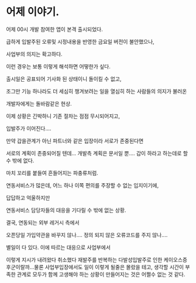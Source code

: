 ﻿
# 어제 이야기.

어제 00시 개발 참여한 앱이 본격 출시되었다.

급하게 입발주된 오류및 시정내용을 반영한 금요일 버전이 불안했으나,

사업부의 의지는 확고하다.

이런 경우는 보통 이렇게 해석하면 어떻한가 싶다.

출시일은 공표되어 기사화 된 상태이니 돌이킬 수 없고,

조그만 기능 하나라도 더 세심히 챙겨보려는 일을 열심히 하는 사람들의 의지가 불러온

개발자에게는 돌바람같은 현상.


이제 상황은 긴박하니 기존 절차는 점점 무시되어지고,

입발주가 이어진다....

만약 갑을관계가 아닌 파트너와 같은 입장이라 서로가 존중된다면

서로의 계획이 존중되어질 텐데... 개발측 계획은 문서일 뿐.... 갑이 하라고 하는데로 할 수 밖에 없다.

마치 꼬리를 붙들여 흔들어지는 파충류처럼.


연동서비스가 많은데, 어느 하나 이쪽 편의를 주장할 수 없는 입지이기에,

답답하고 억울하지만

연동서비스 담당자들의 대응을 기다릴 수 밖에 없는 상황.

결국, 연동되는 외부 레거시 측에서

오픈당일 가입약관을 바꾸지 않나.... 정의 되지 않은 오류코드를 주지 않나....

별일이 다 있다. 이에 따르는 대응으로 사업부에서

이렇게 지시가 내려왔다 취소했다 재발주를 반복하는 다발성입발주로 인한 케이오스증후군이랄까...물론 사업부입장에서도 일이 이렇게 될줄은 몰랐을 테고, 생각할 시간이 부족한 관계로 모두가 함께 고생해야 하는 상황이 만들어지는 것은 어쩔수 없는 것 같다.

﻿

